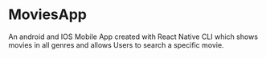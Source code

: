 # MoviesApp
An android and IOS Mobile App created with React Native CLI  which shows movies in all genres and allows Users to search a specific movie.  
